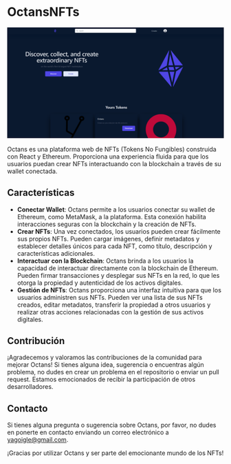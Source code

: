 # OctansNFTs

![Página principal de Octans](src/octans/captura_octans.PNG)

Octans es una plataforma web de NFTs (Tokens No Fungibles) construida con React y Ethereum. Proporciona una experiencia fluida para que los usuarios puedan crear NFTs interactuando con la blockchain a través de su wallet conectada.

## Características
* **Conectar Wallet**: Octans permite a los usuarios conectar su wallet de Ethereum, como MetaMask, a la plataforma. Esta conexión habilita interacciones seguras con la blockchain y la creación de NFTs.
* **Crear NFTs**: Una vez conectados, los usuarios pueden crear fácilmente sus propios NFTs. Pueden cargar imágenes, definir metadatos y establecer detalles únicos para cada NFT, como título, descripción y características adicionales.
* **Interactuar con la Blockchain**: Octans brinda a los usuarios la capacidad de interactuar directamente con la blockchain de Ethereum. Pueden firmar transacciones y desplegar sus NFTs en la red, lo que les otorga la propiedad y autenticidad de los activos digitales.
* **Gestión de NFTs**: Octans proporciona una interfaz intuitiva para que los usuarios administren sus NFTs. Pueden ver una lista de sus NFTs creados, editar metadatos, transferir la propiedad a otros usuarios y realizar otras acciones relacionadas con la gestión de sus activos digitales.

## Contribución
¡Agradecemos y valoramos las contribuciones de la comunidad para mejorar Octans! Si tienes alguna idea, sugerencia o encuentras algún problema, no dudes en crear un problema en el repositorio o enviar un pull request. Estamos emocionados de recibir la participación de otros desarrolladores.

## Contacto
Si tienes alguna pregunta o sugerencia sobre Octans, por favor, no dudes en ponerte en contacto enviando un correo electrónico a yagoigle@gmail.com.

¡Gracias por utilizar Octans y ser parte del emocionante mundo de los NFTs!
